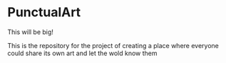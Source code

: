 # PunctualArt
This will be big!

This is the repository for the project of creating a place where everyone could share its own art and let the wold know them
